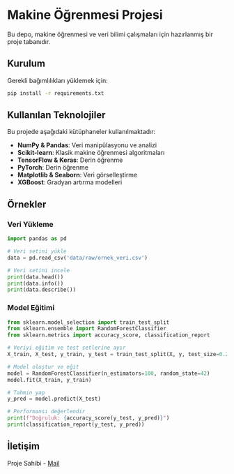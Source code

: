 # Makine Öğrenmesi Projesi

Bu depo, makine öğrenmesi ve veri bilimi çalışmaları için hazırlanmış bir proje tabanıdır.

## Kurulum

Gerekli bağımlılıkları yüklemek için:

```bash
pip install -r requirements.txt
```

## Kullanılan Teknolojiler

Bu projede aşağıdaki kütüphaneler kullanılmaktadır:

- **NumPy & Pandas**: Veri manipülasyonu ve analizi
- **Scikit-learn**: Klasik makine öğrenmesi algoritmaları
- **TensorFlow & Keras**: Derin öğrenme
- **PyTorch**: Derin öğrenme
- **Matplotlib & Seaborn**: Veri görselleştirme
- **XGBoost**: Gradyan artırma modelleri

## Örnekler

### Veri Yükleme

```python
import pandas as pd

# Veri setini yükle
data = pd.read_csv('data/raw/ornek_veri.csv')

# Veri setini incele
print(data.head())
print(data.info())
print(data.describe())
```

### Model Eğitimi

```python
from sklearn.model_selection import train_test_split
from sklearn.ensemble import RandomForestClassifier
from sklearn.metrics import accuracy_score, classification_report

# Veriyi eğitim ve test setlerine ayır
X_train, X_test, y_train, y_test = train_test_split(X, y, test_size=0.2, random_state=42)

# Model oluştur ve eğit
model = RandomForestClassifier(n_estimators=100, random_state=42)
model.fit(X_train, y_train)

# Tahmin yap
y_pred = model.predict(X_test)

# Performansı değerlendir
print(f"Doğruluk: {accuracy_score(y_test, y_pred)}")
print(classification_report(y_test, y_pred))
```


## İletişim

Proje Sahibi - [Mail](mailto:kosemuhammet545@gmail.com)
